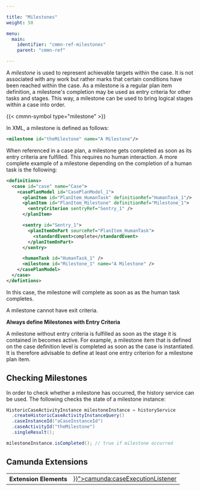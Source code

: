 ```yaml
---

title: "Milestones"
weight: 50

menu:
  main:
    identifier: "cmmn-ref-milestones"
    parent: "cmmn-ref"

---
```


A *milestone* is used to represent achievable targets within the case. It is not associated with any work but rather marks that certain conditions have been reached within the case. As a milestone is a regular plan item definition, a milestone's completion may be used as entry criteria for other tasks and stages. This way, a milestone can be used to bring logical stages within a case into order.

{{< cmmn-symbol type="milestone" >}}

In XML, a milestone is defined as follows:

```xml
<milestone id="theMilestone" name="A Milestone"/>
```

When referenced in a case plan, a milestone gets completed as soon as its entry criteria are fulfilled. This requires no human interaction. A more complete example of a milestone depending on the completion of a human task is the following:

```xml
<definitions>
  <case id="case" name="Case">
    <casePlanModel id="CasePlanModel_1">
      <planItem id="PlanItem_HumanTask" definitionRef="HumanTask_1"/>
      <planItem id="PlanItem_Milestone" definitionRef="Milestone_1">
        <entryCriterion sentryRef="Sentry_1" />
      </planItem>

      <sentry id="Sentry_1">
        <planItemOnPart sourceRef="PlanItem_HumanTask">
          <standardEvent>complete</standardEvent>
        </planItemOnPart>
      </sentry>

      <humanTask id="HumanTask_1" />
      <milestone id="Milestone_1" name="A Milestone" />
    </casePlanModel>
  </case>
</defintions>
```

In this case, the milestone will complete as soon as as the human task completes.

A milestone cannot have exit criteria.

<div class="alert alert-info">
  <p><strong>Always define Milestones with Entry Criteria</strong></p>
  <p>
    A milestone without entry criteria is fulfilled as soon as the stage it is contained in becomes active. For example, a milestone item that is defined on the case definition level is completed as soon as the case is instantiated. It is therefore advisable to define at least one entry criterion for a milestone plan item.
  </p>
</div>

## Checking Milestones

In order to check whether a milestone has occurred, the history service can be used. The following checks the state of a milestone instance:

```java
HistoricCaseActivityInstance milestoneInstance = historyService
  .createHistoricCaseActivityInstanceQuery()
  .caseInstanceId("aCaseInstanceId")
  .caseActivityId("theMilestone")
  .singleResult();

milestoneInstance.isCompleted(); // true if milestone occurred
```

## Camunda Extensions

<table class="table table-striped">
  <tr>
    <th>Extension Elements</th>
    <td>
      <a href="{{< ref "/reference/cmmn11/custom-extensions/eximeebpms-elements.md#caseexecutionlistener" >}}">camunda:caseExecutionListener</a>
    </td>
  </tr>
</table>
